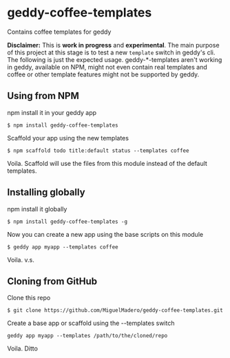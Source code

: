 geddy-coffee-templates
==========================

Contains coffee templates for geddy

__Disclaimer:__ This is __work in progress__ and __experimental__. The main purpose of this project at this stage is to test a new `template` switch in geddy's cli. The following is just the expected usage. geddy-*-templates aren't working in geddy, available on NPM, might not even contain real templates and coffee or other template features might not be supported by geddy.


## Using from NPM

npm install it in your geddy app

`$ npm install geddy-coffee-templates`

Scaffold your app using the new templates

`$ npm scaffold todo title:default status --templates coffee`

Voila. Scaffold will use the files from this module instead of the default templates. 

## Installing globally

npm install it globally

`$ npm install geddy-coffee-templates -g`

Now you can create a new app using the base scripts on this module

`$ geddy app myapp --templates coffee`

Voila. v.s.

## Cloning from GitHub

Clone this repo

`$ git clone https://github.com/MiguelMadero/geddy-coffee-templates.git`

Create a base app or scaffold using the --templates switch

`geddy app myapp --templates /path/to/the/cloned/repo`

Voila. Ditto